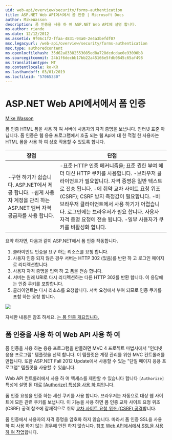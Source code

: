 ```yaml
---
uid: web-api/overview/security/forms-authentication
title: ASP.NET Web API에서에서 폼 인증 | Microsoft Docs
author: MikeWasson
description: 폼 인증을 사용 하 여 ASP.NET Web API에 설명 합니다.
ms.author: riande
ms.date: 12/12/2012
ms.assetid: 9f06c1f2-ffaa-4831-94a0-2e4a3befdf07
msc.legacyurl: /web-api/overview/security/forms-authentication
msc.type: authoredcontent
ms.openlocfilehash: 35d62a83382553085ed8a728dcdcdae0e93090b8
ms.sourcegitcommit: 24b1f6decbb17bb22a45166e5fdb0845c65af498
ms.translationtype: MT
ms.contentlocale: ko-KR
ms.lasthandoff: 03/01/2019
ms.locfileid: "57065330"
---
```

<a name="forms-authentication-in-aspnet-web-api"></a>ASP.NET Web API에서에서 폼 인증
====================
[Mike Wasson](https://github.com/MikeWasson)

폼 인증 HTML 폼을 사용 하 여 서버에 사용자의 자격 증명을 보냅니다. 인터넷 표준 아닙니다. 폼 인증은 웹 응용 프로그램에서 호출 되는 웹 Api에 대 한 적절 한 사용자는 HTML 폼을 사용 하 여 상호 작용할 수 있도록 합니다.

| 장점 | 단점 |
| --- | --- |
| -구현 하기가 쉽습니다. ASP.NET에서 제공 합니다. -쉽게 사용자 계정을 관리 하는 ASP.NET 멤버 자격 공급자를 사용 합니다. | -표준 HTTP 인증 메커니즘을; 표준 권한 부여 헤더 대신 HTTP 쿠키를 사용합니다. -브라우저 클라이언트가 필요합니다. 자격 증명은 일반 텍스트로 전송 됩니다. -에 취약 교차 사이트 요청 위조 (CSRF); CSRF 방지 측정값이 필요합니다. -비 브라우저 클라이언트에서 사용 하기가 어렵습니다. 로그인에는 브라우저가 필요 합니다. 사용자 자격 증명 요청에 전송 됩니다. -일부 사용자가 쿠키를 비활성화 합니다. |

요약 하자면, 다음과 같이 ASP.NET에서 폼 인증 작동합니다.

1. 클라이언트 인증을 요구 하는 리소스를 요청 합니다.
2. 사용자 인증 되지 않은 경우 서버는 HTTP 302 (있음)를 반환 하 고 로그인 페이지로 리디렉션합니다.
3. 사용자 자격 증명을 입력 하 고 폼을 전송 합니다.
4. 서버는 원래 URI로 다시 리디렉션하는 다른 HTTP 302를 반환 합니다. 이 응답에는 인증 쿠키를 포함합니다.
5. 클라이언트는 다시 리소스를 요청합니다. 서버 요청에서 부여 되므로 인증 쿠키를 포함 하는 요청 합니다.

![](forms-authentication/_static/image1.png)

자세한 내용은 참조 하세요. [는 폼 인증 개요입니다.](../../../web-forms/overview/older-versions-security/introduction/an-overview-of-forms-authentication-cs.md)

## <a name="using-forms-authentication-with-web-api"></a>폼 인증을 사용 하 여 Web API 사용 하 여

폼 인증을 사용 하는 응용 프로그램을 만들려면 MVC 4 프로젝트 마법사에서 "인터넷 응용 프로그램" 템플릿을 선택 합니다. 이 템플릿은 계정 관리를 위한 MVC 컨트롤러를 만듭니다. 또한 ASP.NET Fall 2012 Update에서 사용할 수 있는 "단일 페이지 응용 프로그램" 템플릿을 사용할 수 있습니다.

Web API 컨트롤러에서 사용 하 여 액세스를 제한할 수 있습니다 합니다 `[Authorize]` 특성에 설명 된 대로 [[Authorize] 특성을 사용 하 여](authentication-and-authorization-in-aspnet-web-api.md#auth3)입니다.

폼 인증 요청을 인증 하는 세션 쿠키를 사용 합니다. 브라우저는 자동으로 대상 웹 사이트에 모든 관련 쿠키를 보냅니다. 이 기능을 사용 하면 폼 인증 교차 사이트 요청 위조 (CSRF) 공격 참조에 잠재적으로 취약 [교차 사이트 요청 위조 (CSRF) 공격](preventing-cross-site-request-forgery-csrf-attacks.md)합니다.

폼 인증에서 사용자의 자격 증명을 암호화 하지 않습니다. 따라서 폼 인증 SSL을 사용 하 여 사용 하지 않는 경우에 안전 하지 않습니다. 참조 [Web API에서에서 SSL을 사용 하 여 작업](working-with-ssl-in-web-api.md)합니다.

